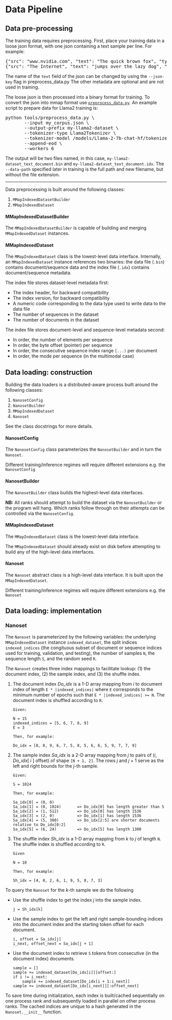 # Data Pipeline

## Data pre-processing

The training data requires preprocessing. First, place your training data in a loose json format, with one json containing a text sample per line. For example:

<pre>
{"src": "www.nvidia.com", "text": "The quick brown fox", "type": "Eng", "id": "0", "title": "First Part"}
{"src": "The Internet", "text": "jumps over the lazy dog", "type": "Eng", "id": "42", "title": "Second Part"}
</pre>

The name of the `text` field of the json can be changed by using the `--json-key` flag in preprocess_data.py The other metadata are optional and are not used in training.

The loose json is then processed into a binary format for training. To convert the json into mmap format use [`preprocess_data.py`](/tools/preprocess_data.py). An example script to prepare data for Llama2 training is:

<pre>
python tools/preprocess_data.py \
       --input my_corpus.json \
       --output-prefix my-llama2-dataset \
       --tokenizer-type Llama2Tokenizer \
       --tokenizer-model /models/Llama-2-7b-chat-hf/tokenizer.model \
       --append-eod \
       --workers 6
</pre>

The output will be two files named, in this case, `my-llama2-dataset_text_document.bin` and `my-llama2-dataset_text_document.idx`. The `--data-path` specified later in training is the full path and new filename, but without the file extension.

----

Data preprocessing is built around the following classes:

1. `MMapIndexedDatasetBuilder`
2. `MMapIndexedDataset`

#### MMapIndexedDatasetBuilder

The `MMapIndexedDatasetBuilder` is capable of building and merging `MMapIndexedDataset` instances.

#### MMapIndexedDataset

The `MMapIndexedDataset` class is the lowest-level data interface. Internally, an `MMapIndexedDataset` instance references two binaries: the data file (`.bin`) contains document/sequence data and the index file (`.idx`) contains document/sequence metadata.

The index file stores dataset-level metadata first:
- The index header, for backward compatibility
- The index version, for backward compatibility
- A numeric code corresponding to the data type used to write data to the data file
- The number of sequences in the dataset
- The number of documents in the dataset

The index file stores document-level and sequence-level metadata second:
- In order, the number of elements per sequence
- In order, the byte offset (pointer) per sequence
- In order, the consecutive sequence index range `[...)` per document
- In order, the mode per sequence (in the multimodal case)

## Data loading: construction

Building the data loaders is a distributed-aware process built around the following classes:

1. `NanosetConfig`
2. `NanosetBuilder`
3. `MMapIndexedDataset`
3. `Nanoset`

See the class docstrings for more details.

#### NanosetConfig

The `NanosetConfig` class parameterizes the `NanosetBuilder` and in turn the `Nanoset`.

Different training/inference regimes will require different extensions e.g. the `NanosetConfig`

#### NanosetBuilder

The `NanosetBuilder` class builds the highest-level data interfaces.

**NB:** All ranks should attempt to build the dataset via the `NanosetBuilder` or the program will hang. Which ranks follow through on their attempts can be controlled via the `NanosetConfig`.

#### MMapIndexedDataset

The `MMapIndexedDataset` class is the lowest-level data interface.

The `MMapIndexedDataset` should already exist on disk before attempting to build any of the high-level data interfaces.


#### Nanoset

The `Nanoset` abstract class is a high-level data interface. It is built upon the `MMapIndexedDataset`.

Different training/inference regimes will require different extensions e.g. the `Nanoset`

## Data loading: implementation

### Nanoset

The `Nanoset` is parameterized by the following variables: the underlying `MMapIndexedDataset` instance `indexed_dataset`, the split indices `indexed_indices` (the congituous subset of document or sequence indices used for training, validation, and testing), the number of samples `N`, the sequence length `S`, and the random seed `R`.

The `Nanoset` creates three index mappings to facilitate lookup: (1) the document index, (2) the sample index, and (3) the shuffle index.

1. The document index _Do_idx_ is a 1-D array mapping from _i_ to document index of length `E * |indexed_indices|` where `E` corresponds to the minimum number of epochs such that `E * |indexed_indices| >= N`. The document index is shuffled according to `R`.

    ```
    Given:

    N = 15
    indexed_indices = [5, 6, 7, 8, 9]
    E = 3

    Then, for example:

    Do_idx = [8, 8, 9, 6, 7, 5, 8, 5, 6, 6, 5, 9, 7, 7, 9]
    ```

2. The sample index _Sa_idx_ is a 2-D array mapping from _j_ to pairs of (_i_, _Do_idx_[ _i_ ] offset) of shape `[N + 1, 2]`. The rows _j_ and _j_ + 1 serve as the left and right bounds for the _j_-th sample. 

    ```
    Given:

    S = 1024

    Then, for example:

    Sa_idx[0] = (0, 0)
    Sa_idx[1] = (0, 1024)       => Do_idx[0] has length greater than S
    Sa_idx[2] = (1, 512)        => Do_idx[0] has length 1536
    Sa_idx[3] = (2, 0)          => Do_idx[1] has length 1536
    Sa_idx[4] = (5, 300)        => Do_idx[2:5] are shorter documents relative to Do_idx[0:2]
    Sa_idx[5] = (6, 24)         => Do_idx[5] has length 1300
    ```

3. The shuffle index _Sh_idx_ is a 1-D array mapping from _k_ to _j_ of length `N`. The shuffle index is shuffled according to `R`.

    ```
    Given

    N = 10

    Then, for example:

    Sh_idx = [4, 0, 2, 6, 1, 9, 5, 8, 7, 3]
    ```

To query the `Nanoset` for the _k_-th sample we do the following

-  Use the shuffle index to get the index _j_ into the sample index.

    ```
    j = Sh_idx[k]
    ```
- Use the sample index to get the left and right sample-bounding indices into the document index and the starting token offset for each document.

    ```
    i, offset = Sa_idx[j]
    i_next, offset_next = Sa_idx[j + 1]
    ```
- Use the document index to retrieve `S` tokens from consecutive (in the document index) documents.

    ```
    sample = []
    sample += indexed_dataset[Do_idx[i]][offset:]
    if i != i_next:
        sample += indexed_dataset[Do_idx[i + 1:i_next]]
    sample += indexed_dataset[Do_idx[i_next]][:offset_next]
    ```

To save time during initialization, each index is built/cached sequentially on one process rank and subsequently loaded in parallel on other process ranks. The cached indices are unique to a hash generated in the `Nanoset.__init__` function.

